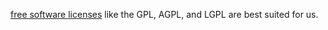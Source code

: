 [free software licenses](http://www.fsf.org/licensing/) like the GPL, AGPL, and LGPL are best suited for us.

